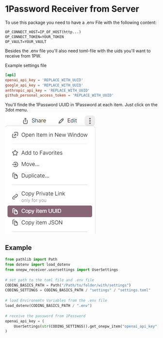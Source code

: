 # 1Password Receiver from Server

To use this package you need to have a .env File with the following content:

```dotenv
OP_CONNECT_HOST=IP_OF_HOST(http...)
OP_CONNECT_TOKEN=YOUR_TOKEN
OP_VAULT=YOUR_VAULT
```

Besides the .env file you'll also need toml-file with the uids you'll want to receive from 1PW.

Example settings file

```toml
[api]
openai_api_key = 'REPLACE_WITH_UUID'
google_api_key = 'REPLACE_WITH_UUID'
anthropic_api_key = 'REPLACE_WITH_UUID'
github_personal_access_token = 'REPLACE_WITH_UUID'
```

You'll finde the 1Password UUID in 1Password at each item. Just click on the 3dot menu.  
![](onepw_uuid_menu.png)


## Example

```python
from pathlib import Path  
from dotenv import load_dotenv
from onepw_receiver.usersettings import UserSettings

# set path to the toml file and .env file
CODING_BASICS_PATH = Path("/Path/to/folder/with/settings")  
CODING_SETTINGS = CODING_BASICS_PATH / "settings" / "settings.toml"  

# load Environemtn Variables from the .env file
load_dotenv(CODING_BASICS_PATH / ".env")

# receive the password from 1Password
openai_api_key = (  
    UserSettings(str(CODING_SETTINGS)).get_onepw_item("openai_api_key", "api").value
)
```
